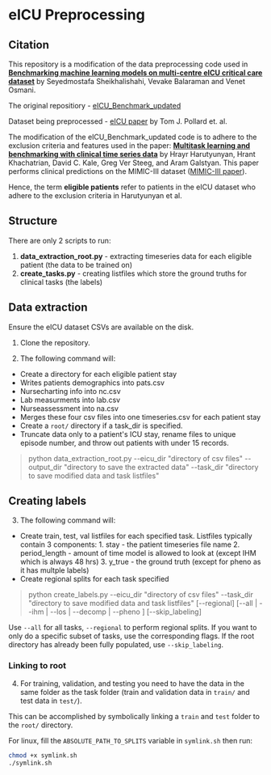 # eICU Preprocessing

## Citation

This repository is a modification of the data preprocessing code used in **[Benchmarking machine learning models on multi-centre eICU critical care dataset](https://arxiv.org/abs/1910.00964v3)** by Seyedmostafa Sheikhalishahi, Vevake Balaraman and Venet Osmani.

The original repositiory - [eICU_Benchmark_updated](https://github.com/mostafaalishahi/eICU_Benchmark_updated)

Dataset being preprocessed - [eICU paper](https://www.nature.com/articles/sdata2018178) by Tom J. Pollard et. al.

The modification of the eICU_Benchmark_updated code is to adhere to the exclusion criteria and features used in the paper: **[Multitask learning and benchmarking with clinical time series data](https://arxiv.org/abs/1703.07771)** by Hrayr Harutyunyan, Hrant Khachatrian, David C. Kale, Greg Ver Steeg, and Aram Galstyan. This paper performs clinical predictions on the MIMIC-III dataset ([MIMIC-III paper](http://www.nature.com/articles/sdata201635)).

Hence, the term **eligible patients** refer to patients in the eICU dataset who adhere to the exclusion criteria in Harutyunyan et al.

## Structure

There are only 2 scripts to run:

1. **data_extraction_root.py** - extracting timeseries data for each eligible patient (the data to be trained on)
2. **create_tasks.py** - creating listfiles which store the ground truths for clinical tasks (the labels)

## Data extraction

Ensure the eICU dataset CSVs are available on the disk.

1. Clone the repository.

2. The following command will:

- Create a directory for each eligible patient stay
- Writes patients demographics into pats.csv
- Nursecharting info into nc.csv
- Lab measurments into lab.csv
- Nurseassessment into na.csv
- Merges these four csv files into one timeseries.csv for each patient stay
- Create a `root/` directory if a task_dir is specified.
- Truncate data only to a patient's ICU stay, rename files to unique episode number, and throw out patients with under 15 records.

> python data_extraction_root.py --eicu_dir "directory of csv files" --output_dir "directory to save the extracted data" --task_dir "directory to save modified data and task listfiles"

## Creating labels

3. The following command will:

- Create train, test, val listfiles for each specified task. Listfiles typically contain 3 components: 1. stay - the patient timeseries file name 2. period_length - amount of time model is allowed to look at (except IHM which is always 48 hrs) 3. y_true - the ground truth (except for pheno as it has multple labels)
- Create regional splits for each task specified

> python create_labels.py --eicu_dir "directory of csv files" --task_dir "directory to save modified data and task listfiles" \[--regional\] \[--all | --ihm | --los | --decomp | --pheno \] \[--skip_labeling\]

Use `--all` for all tasks, `--regional` to perform regional splits.
If you want to only do a specific subset of tasks, use the corresponding flags.
If the root directory has already been fully populated, use `--skip_labeling`.

### Linking to root

4. For training, validation, and testing you need to have the data in the same folder as the task folder (train and validation data in `train/` and test data in `test/`).

This can be accomplished by symbolically linking a `train` and `test` folder to the `root/` directory.

For linux, fill the `ABSOLUTE_PATH_TO_SPLITS` variable in `symlink.sh` then run:

```bash
chmod +x symlink.sh
./symlink.sh
```
